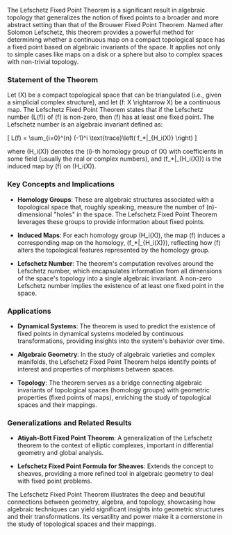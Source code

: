 The Lefschetz Fixed Point Theorem is a significant result in algebraic topology that generalizes the notion of fixed points to a broader and more abstract setting than that of the Brouwer Fixed Point Theorem. Named after Solomon Lefschetz, this theorem provides a powerful method for determining whether a continuous map on a compact topological space has a fixed point based on algebraic invariants of the space. It applies not only to simple cases like maps on a disk or a sphere but also to complex spaces with non-trivial topology.

### Statement of the Theorem

Let \(X\) be a compact topological space that can be triangulated (i.e., given a simplicial complex structure), and let \(f: X \rightarrow X\) be a continuous map. The Lefschetz Fixed Point Theorem states that if the Lefschetz number \(L(f)\) of \(f\) is non-zero, then \(f\) has at least one fixed point. The Lefschetz number is an algebraic invariant defined as:

\[ L(f) = \sum_{i=0}^{n} (-1)^i \text{trace}\left( f_*|_{H_i(X)} \right) \]

where \(H_i(X)\) denotes the \(i\)-th homology group of \(X\) with coefficients in some field (usually the real or complex numbers), and \(f_*|_{H_i(X)}\) is the induced map by \(f\) on \(H_i(X)\).

### Key Concepts and Implications

- **Homology Groups**: These are algebraic structures associated with a topological space that, roughly speaking, measure the number of \(n\)-dimensional "holes" in the space. The Lefschetz Fixed Point Theorem leverages these groups to provide information about fixed points.
  
- **Induced Maps**: For each homology group \(H_i(X)\), the map \(f\) induces a corresponding map on the homology, \(f_*|_{H_i(X)}\), reflecting how \(f\) alters the topological features represented by the homology group.
  
- **Lefschetz Number**: The theorem's computation revolves around the Lefschetz number, which encapsulates information from all dimensions of the space's topology into a single algebraic invariant. A non-zero Lefschetz number implies the existence of at least one fixed point in the space.

### Applications

- **Dynamical Systems**: The theorem is used to predict the existence of fixed points in dynamical systems modeled by continuous transformations, providing insights into the system's behavior over time.
  
- **Algebraic Geometry**: In the study of algebraic varieties and complex manifolds, the Lefschetz Fixed Point Theorem helps identify points of interest and properties of morphisms between spaces.

- **Topology**: The theorem serves as a bridge connecting algebraic invariants of topological spaces (homology groups) with geometric properties (fixed points of maps), enriching the study of topological spaces and their mappings.

### Generalizations and Related Results

- **Atiyah-Bott Fixed Point Theorem**: A generalization of the Lefschetz theorem to the context of elliptic complexes, important in differential geometry and global analysis.
  
- **Lefschetz Fixed Point Formula for Sheaves**: Extends the concept to sheaves, providing a more refined tool in algebraic geometry to deal with fixed point problems.

The Lefschetz Fixed Point Theorem illustrates the deep and beautiful connections between geometry, algebra, and topology, showcasing how algebraic techniques can yield significant insights into geometric structures and their transformations. Its versatility and power make it a cornerstone in the study of topological spaces and their mappings.